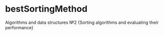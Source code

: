 # bestSortingMethod
Algorithms and data structures №2 {Sorting algorithms and evaluating their performance}
